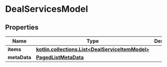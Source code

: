 
# DealServicesModel

## Properties
Name | Type | Description | Notes
------------ | ------------- | ------------- | -------------
**items** | [**kotlin.collections.List&lt;DealServiceItemModel&gt;**](DealServiceItemModel.md) |  |  [optional]
**metaData** | [**PagedListMetaData**](PagedListMetaData.md) |  |  [optional]



